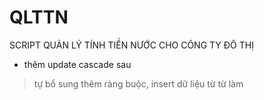# QLTTN
SCRIPT QUẢN LÝ TÍNH TIỀN NƯỚC CHO CÔNG TY ĐÔ THỊ
 
* thêm update cascade sau
> tự bổ sung thêm ràng buộc, insert dữ liệu từ từ làm